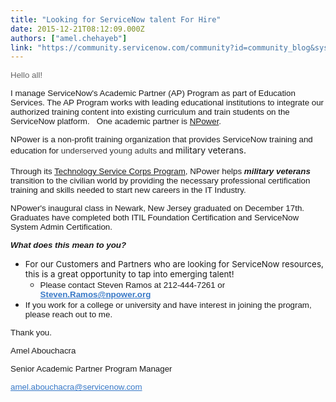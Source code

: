 ```yaml
---
title: "Looking for ServiceNow talent For Hire"
date: 2015-12-21T08:12:09.000Z
authors: ["amel.chehayeb"]
link: "https://community.servicenow.com/community?id=community_blog&sys_id=077ce2e1dbd0dbc01dcaf3231f961919"
---
```

<p style="font-weight: inherit; font-style: inherit; font-family: inherit; color: #666666;"><span style="font-weight: inherit; font-style: inherit; font-size: 10pt; font-family: arial, helvetica, sans-serif;">Hello all!</span></p><p></p><p style="font-weight: inherit; font-style: inherit;"><span style="font-weight: inherit; font-style: inherit; font-size: 10pt; font-family: arial, helvetica, sans-serif;">I manage ServiceNow's Academic Partner (AP) Program as part of Education Services. The AP Program works with leading educational institutions to integrate our authorized training content into existing curriculum and train students on the ServiceNow platform.   </span><span style="font-weight: inherit; font-size: 10pt; font-family: arial, helvetica, sans-serif; font-style: inherit;">One academic partner is <a title="ower.org/" href="http://npower.org/">NPower</a>.</span></p><p style="font-weight: inherit; font-style: inherit;"></p><p><span style="font-family: arial, helvetica, sans-serif;"><span style="font-size: 10pt; font-style: inherit; font-weight: inherit;">NPower is a non-profit training organization that provides ServiceNow training and education for<span style="color: #3d3d3d;"> underserved young </span></span><span style="color: #3d3d3d; font-size: 13.3333330154419px; line-height: 22.2222232818604px;">adults</span><span style="font-size: 10pt; font-weight: inherit;"> and </span></span>military<span style="font-size: 10pt; font-family: arial, helvetica, sans-serif;"> </span>veterans.<span style="font-weight: inherit; font-size: 10pt; font-family: arial, helvetica, sans-serif; font-style: inherit;"><br/></span></p><p></p><p><span style="font-weight: inherit; font-size: 10pt; font-family: arial, helvetica, sans-serif; font-style: inherit;">Through its </span><a title="w.npower.org/Our-Programs/Technology-Service-Corps.aspx" href="http://www.npower.org/Our-Programs/Technology-Service-Corps.aspx" style="font-family: arial, helvetica, sans-serif; font-size: 10pt; font-style: inherit; font-weight: inherit;">Technology Service Corps Program</a><span style="font-weight: inherit; font-size: 10pt; font-family: arial, helvetica, sans-serif; font-style: inherit;">, NPower helps <em><strong>military veterans</strong></em> transition to the civilian world by providing the necessary professional certification training and skills needed to start new careers in the IT Industry.</span></p><p style="font-weight: inherit; font-style: inherit; font-family: inherit;"> </p><p style="font-weight: inherit; font-style: inherit; font-family: inherit;"><span style="font-weight: inherit; font-style: inherit; font-size: 10pt; font-family: arial, helvetica, sans-serif;">NPower's inaugural class in Newark, New Jersey graduated on December 17th. Graduates have completed both ITIL Foundation Certification and ServiceNow System Admin Certification.   </span></p><p></p><p style="font-weight: inherit; font-style: inherit;"><em><strong style="font-size: 10pt; font-family: arial, helvetica, sans-serif;">What does this mean to you?</strong></em></p><ul><li><span style="font-weight: inherit; font-size: 13.3333311080933px; font-family: inherit; font-style: inherit;">For our Customers and Partners who are looking for ServiceNow resources, this is a great opportunity to tap into emerging talent!</span><ul><li><span style="font-weight: inherit; font-style: inherit; font-size: 10pt; font-family: arial, helvetica, sans-serif;"><span style="font-weight: inherit; font-style: inherit; font-size: 13.3333311080933px; font-family: inherit;"> Please contact Steven Ramos at 212-444-7261 or </span><strong style="font-style: inherit; font-size: 13.3333311080933px; font-family: inherit;"><a title="k-email-small" class="jive-link-email-small" href="mailto:Steven.Ramos@npower.org" style="font-weight: inherit; font-style: inherit; font-size: 13.3333311080933px; font-family: inherit; color: #3778c7;">Steven.Ramos@npower.org</a></strong></span></li></ul></li><li><span style="font-weight: inherit; font-style: inherit; font-size: 10pt; font-family: arial, helvetica, sans-serif;">If you work for a college or university and have interest in joining the program, please reach out to me.</span></li></ul><p style="font-weight: inherit; font-style: inherit;"> </p><p style="font-weight: inherit; font-style: inherit;"><span style="font-style: inherit; font-weight: inherit; line-height: 1.5;"> </span></p><p style="font-weight: inherit; font-style: inherit;"><span style="font-weight: inherit; font-style: inherit; font-size: 10pt; font-family: arial, helvetica, sans-serif;">Thank you.</span></p><p style="font-weight: inherit; font-style: inherit;"> </p><p style="font-weight: inherit; font-style: inherit;"><span style="font-weight: inherit; font-style: inherit; font-size: 10pt; font-family: arial, helvetica, sans-serif;">Amel Abouchacra</span></p><p style="font-weight: inherit; font-style: inherit;"><span style="font-weight: inherit; font-style: inherit; font-size: 10pt; font-family: arial, helvetica, sans-serif;">Senior Academic Partner Program Manager</span></p><p style="font-weight: inherit; font-style: inherit;"><span style="font-weight: inherit; font-style: inherit; font-size: 10pt; font-family: arial, helvetica, sans-serif;"><a title="k-email-small" class="jive-link-email-small" href="mailto:amel.abouchacra@servicenow.com" style="font-weight: inherit; font-style: inherit; font-size: 13.3333311080933px; font-family: inherit; color: #3778c7;">amel.abouchacra@servicenow.com</a></span></p>